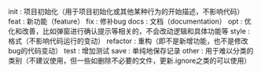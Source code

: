init : 项目初始化（用于项目初始化或其他某种行为的开始描述，不影响代码）
feat : 新功能（feature）
fix : 修补bug
docs : 文档（documentation）
opt : 优化和改善，比如弹窗进行确认提示等相关的，不会改动逻辑和具体功能等
style :  格式（不影响代码运行的变动）
refactor : 重构（即不是新增功能，也不是修改bug的代码变动）
test : 增加测试
save : 单纯地保存记录
other : 用于难以分类的类别（不建议使用，但一些如删除不必要的文件，更新.ignore之类的可以使用）